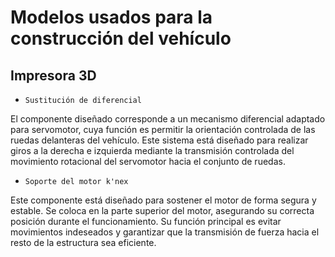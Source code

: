 Modelos usados para la construcción del vehículo
====

## Impresora 3D

* `Sustitución de diferencial` 

El componente diseñado corresponde a un mecanismo diferencial adaptado para servomotor, cuya función es permitir la orientación 
controlada de las ruedas delanteras del vehículo. Este sistema está diseñado para realizar giros a la derecha e izquierda mediante 
la transmisión controlada del movimiento rotacional del servomotor hacia el conjunto de ruedas.

* `Soporte del motor k'nex`

Este componente está diseñado para sostener el motor de forma segura y estable. Se coloca en la parte superior del motor, asegurando su correcta posición durante el funcionamiento. Su función principal es evitar movimientos indeseados y garantizar que la transmisión de fuerza hacia el resto de la estructura sea eficiente.
